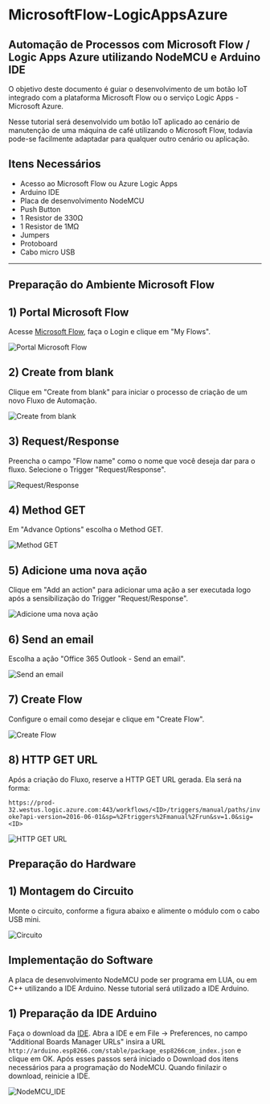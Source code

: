 # MicrosoftFlow-LogicAppsAzure

## Automação de Processos com Microsoft Flow / Logic Apps Azure utilizando NodeMCU e Arduino IDE
O objetivo deste documento é guiar o desenvolvimento de um botão IoT integrado com a plataforma Microsoft Flow ou o serviço Logic Apps - Microsoft Azure. 

Nesse tutorial será desenvolvido um botão IoT aplicado ao cenário de manutenção de uma máquina de café utilizando o Microsoft Flow, todavia pode-se facilmente adaptadar para qualquer outro cenário ou aplicação.

## Itens Necessários

* Acesso ao Microsoft Flow ou Azure Logic Apps
* Arduino IDE
* Placa de desenvolvimento NodeMCU
* Push Button
* 1 Resistor de 330Ω
* 1 Resistor de 1MΩ
* Jumpers
* Protoboard
* Cabo micro USB

------------
Preparação do Ambiente Microsoft Flow 
------------

## 1) Portal Microsoft Flow

Acesse [Microsoft Flow](flow.microsoft.com), faça o Login e clique em "My Flows".

![Portal Microsoft Flow](https://github.com/JoaoLucindo/MicrosoftFlow-LogicAppsAzure/blob/master/1.png)
## 2) Create from blank

Clique em "Create from blank" para iniciar o processo de criação de um novo Fluxo de Automação.

![Create from blank](https://github.com/JoaoLucindo/MicrosoftFlow-LogicAppsAzure/blob/master/2.png)
## 3) Request/Response

Preencha o campo "Flow name" como o nome que você deseja dar para o fluxo. Selecione o Trigger "Request/Response".

![Request/Response](https://github.com/JoaoLucindo/MicrosoftFlow-LogicAppsAzure/blob/master/3.png)
## 4) Method GET

Em "Advance Options" escolha o Method GET.

![Method GET](https://github.com/JoaoLucindo/MicrosoftFlow-LogicAppsAzure/blob/master/4.png)
## 5) Adicione uma nova ação

Clique em "Add an action" para adicionar uma ação a ser executada logo após a sensibilização do Trigger "Request/Response". 

![Adicione uma nova ação](https://github.com/JoaoLucindo/MicrosoftFlow-LogicAppsAzure/blob/master/5.png)
## 6) Send an email

Escolha a ação "Office 365 Outlook - Send an email".

![Send an email](https://github.com/JoaoLucindo/MicrosoftFlow-LogicAppsAzure/blob/master/6.png)
## 7) Create Flow

Configure o email como desejar e clique em "Create Flow".

![Create Flow](https://github.com/JoaoLucindo/MicrosoftFlow-LogicAppsAzure/blob/master/7.png)
## 8) HTTP GET URL

Após a criação do Fluxo, reserve a HTTP GET URL gerada. Ela será na forma:

``https://prod-32.westus.logic.azure.com:443/workflows/<ID>/triggers/manual/paths/invoke?api-version=2016-06-01&sp=%2Ftriggers%2Fmanual%2Frun&sv=1.0&sig=<ID>``

![HTTP GET URL](https://github.com/JoaoLucindo/MicrosoftFlow-LogicAppsAzure/blob/master/8.png)


Preparação do Hardware 
------------
## 1) Montagem do Circuito

Monte o circuito, conforme a figura abaixo e alimente o módulo com o cabo USB mini.

![Circuito](https://github.com/JoaoLucindo/MicrosoftFlow-LogicAppsAzure/blob/master/MicrosoftFlow-LogicApps-Button-Frittzing%20Project_bb.png)

Implementação do Software 
------------
A placa de desenvolvimento NodeMCU pode ser programa em LUA, ou em C++ utilizando a IDE Arduino. Nesse tutorial será utilizado a IDE Arduino.

## 1) Preparação da IDE Arduino

Faça o download da [IDE](https://www.arduino.cc/en/Main/Software). Abra a IDE e em File -> Preferences, no campo "Additional Boards Manager URLs" insira a URL ``http://arduino.esp8266.com/stable/package_esp8266com_index.json`` e clique em OK. Após esses passos será iniciado o Download dos itens necessários para a programação do NodeMCU. Quando finilazir o download, reinicie a IDE.

![NodeMCU_IDE](https://github.com/JoaoLucindo/MicrosoftFlow-LogicAppsAzure/blob/master/9.png)
